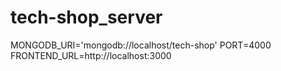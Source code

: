 # tech-shop_server
MONGODB_URI='mongodb://localhost/tech-shop'
PORT=4000
FRONTEND_URL=http://localhost:3000

